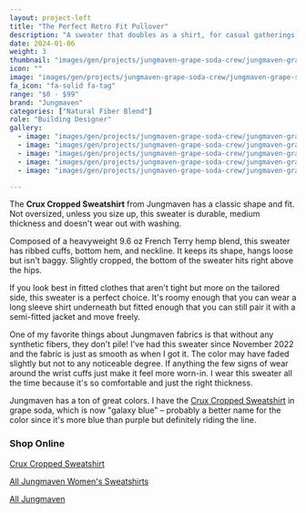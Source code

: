 ```yaml
---
layout: project-left
title: "The Perfect Retro Fit Pullover"
description: "A sweater that doubles as a shirt, for casual gatherings, summer bonfires or the perfect layer to shed right around eleven AM."
date: 2024-01-06
weight: 3
thumbnail: "images/gen/projects/jungmaven-grape-soda-crew/jungmaven-grape-soda-crew-folded-tn.jpg"
icon: ""
image: "images/gen/projects/jungmaven-grape-soda-crew/jungmaven-grape-soda-crew-folded.jpg"
fa_icon: "fa-solid fa-tag"
range: "$0 - $99"
brand: "Jungmaven"
categories: ["Natural Fiber Blend"]
role: "Building Designer"
gallery:
  - image: "images/gen/projects/jungmaven-grape-soda-crew/jungmaven-grape-soda-crew-folded.jpg"
  - image: "images/gen/projects/jungmaven-grape-soda-crew/jungmaven-grape-soda-crew-mirror-1.jpg"
  - image: "images/gen/projects/jungmaven-grape-soda-crew/jungmaven-grape-soda-crew-mirror-2.jpg"
  - image: "images/gen/projects/jungmaven-grape-soda-crew/jungmaven-grape-soda-crew-neckline.jpg"
  - image: "images/gen/projects/jungmaven-grape-soda-crew/jungmaven-grape-soda-crew-cuff.jpg"

---
```


The <strong>Crux Cropped Sweatshirt</strong> from Jungmaven has a classic shape and fit. Not oversized, unless you size up, this sweater is durable, medium thickness and doesn't wear out with washing. 

Composed of a heavyweight 9.6 oz French Terry hemp blend, this sweater has ribbed cuffs, bottom hem, and neckline. It keeps its shape, hangs loose but isn't baggy. Slightly cropped, the bottom of the sweater hits right above the hips. 

If you look best in fitted clothes that aren't tight but more on the tailored side, this sweater is a perfect choice. It's roomy enough that you can wear a long sleeve shirt underneath but fitted enough that you can still pair it with a semi-fitted jacket and move freely.

One of my favorite things about Jungmaven fabrics is that without any synthetic fibers, they don't pile! I've had this sweater since November 2022 and the fabric is just as smooth as when I got it. The color may have faded slightly but not to any noticeable degree. If anything the few signs of wear around the wrist cuffs just make it feel more worn-in. I wear this sweater all the time because it's so comfortable and just the right thickness. <i class="fa-solid fa-arrow-up-right-from-square"></i>

Jungmaven has a ton of great colors. I have the [Crux Cropped Sweatshirt](https://jungmaven.com/products/hemp-sweatshirt-crux-cropped-womens) in grape soda, which is now "galaxy blue" – probably a better name for the color since it's more blue than purple but definitely riding the line.

### Shop Online

<i class="fa-solid fa-arrow-right"></i> [Crux Cropped Sweatshirt](https://jungmaven.com/products/hemp-sweatshirt-crux-cropped-womens)

<i class="fa-solid fa-arrow-right"></i> [All Jungmaven Women's Sweatshirts](https://jungmaven.com/collections/womens-hemp-sweatshirts)

<i class="fa-solid fa-arrow-right"></i> [All Jungmaven](https://jungmaven.com)
